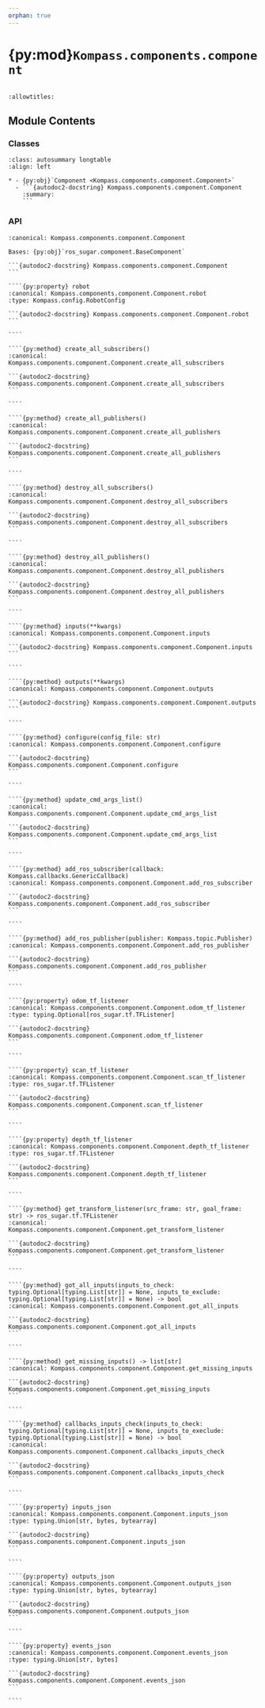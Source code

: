 ```yaml
---
orphan: true
---
```


# {py:mod}`Kompass.components.component`

```{py:module} Kompass.components.component
```

```{autodoc2-docstring} Kompass.components.component
:allowtitles:
```

## Module Contents

### Classes

````{list-table}
:class: autosummary longtable
:align: left

* - {py:obj}`Component <Kompass.components.component.Component>`
  - ```{autodoc2-docstring} Kompass.components.component.Component
    :summary:
    ```
````

### API

`````{py:class} Component(node_name: str, config: typing.Optional[Kompass.config.ComponentConfig] = None, config_file: typing.Optional[str] = None, inputs: typing.Optional[Kompass.config.BaseAttrs] = None, outputs: typing.Optional[Kompass.config.BaseAttrs] = None, fallbacks: typing.Optional[ros_sugar.fallbacks.ComponentFallbacks] = None, allowed_inputs: typing.Optional[type[Kompass.topic.RestrictedTopicsConfig]] = None, allowed_outputs: typing.Optional[type[Kompass.topic.RestrictedTopicsConfig]] = None, callback_group=None, **kwargs)
:canonical: Kompass.components.component.Component

Bases: {py:obj}`ros_sugar.component.BaseComponent`

```{autodoc2-docstring} Kompass.components.component.Component
```

````{py:property} robot
:canonical: Kompass.components.component.Component.robot
:type: Kompass.config.RobotConfig

```{autodoc2-docstring} Kompass.components.component.Component.robot
```

````

````{py:method} create_all_subscribers()
:canonical: Kompass.components.component.Component.create_all_subscribers

```{autodoc2-docstring} Kompass.components.component.Component.create_all_subscribers
```

````

````{py:method} create_all_publishers()
:canonical: Kompass.components.component.Component.create_all_publishers

```{autodoc2-docstring} Kompass.components.component.Component.create_all_publishers
```

````

````{py:method} destroy_all_subscribers()
:canonical: Kompass.components.component.Component.destroy_all_subscribers

```{autodoc2-docstring} Kompass.components.component.Component.destroy_all_subscribers
```

````

````{py:method} destroy_all_publishers()
:canonical: Kompass.components.component.Component.destroy_all_publishers

```{autodoc2-docstring} Kompass.components.component.Component.destroy_all_publishers
```

````

````{py:method} inputs(**kwargs)
:canonical: Kompass.components.component.Component.inputs

```{autodoc2-docstring} Kompass.components.component.Component.inputs
```

````

````{py:method} outputs(**kwargs)
:canonical: Kompass.components.component.Component.outputs

```{autodoc2-docstring} Kompass.components.component.Component.outputs
```

````

````{py:method} configure(config_file: str)
:canonical: Kompass.components.component.Component.configure

```{autodoc2-docstring} Kompass.components.component.Component.configure
```

````

````{py:method} update_cmd_args_list()
:canonical: Kompass.components.component.Component.update_cmd_args_list

```{autodoc2-docstring} Kompass.components.component.Component.update_cmd_args_list
```

````

````{py:method} add_ros_subscriber(callback: Kompass.callbacks.GenericCallback)
:canonical: Kompass.components.component.Component.add_ros_subscriber

```{autodoc2-docstring} Kompass.components.component.Component.add_ros_subscriber
```

````

````{py:method} add_ros_publisher(publisher: Kompass.topic.Publisher)
:canonical: Kompass.components.component.Component.add_ros_publisher

```{autodoc2-docstring} Kompass.components.component.Component.add_ros_publisher
```

````

````{py:property} odom_tf_listener
:canonical: Kompass.components.component.Component.odom_tf_listener
:type: typing.Optional[ros_sugar.tf.TFListener]

```{autodoc2-docstring} Kompass.components.component.Component.odom_tf_listener
```

````

````{py:property} scan_tf_listener
:canonical: Kompass.components.component.Component.scan_tf_listener
:type: ros_sugar.tf.TFListener

```{autodoc2-docstring} Kompass.components.component.Component.scan_tf_listener
```

````

````{py:property} depth_tf_listener
:canonical: Kompass.components.component.Component.depth_tf_listener
:type: ros_sugar.tf.TFListener

```{autodoc2-docstring} Kompass.components.component.Component.depth_tf_listener
```

````

````{py:method} get_transform_listener(src_frame: str, goal_frame: str) -> ros_sugar.tf.TFListener
:canonical: Kompass.components.component.Component.get_transform_listener

```{autodoc2-docstring} Kompass.components.component.Component.get_transform_listener
```

````

````{py:method} got_all_inputs(inputs_to_check: typing.Optional[typing.List[str]] = None, inputs_to_exclude: typing.Optional[typing.List[str]] = None) -> bool
:canonical: Kompass.components.component.Component.got_all_inputs

```{autodoc2-docstring} Kompass.components.component.Component.got_all_inputs
```

````

````{py:method} get_missing_inputs() -> list[str]
:canonical: Kompass.components.component.Component.get_missing_inputs

```{autodoc2-docstring} Kompass.components.component.Component.get_missing_inputs
```

````

````{py:method} callbacks_inputs_check(inputs_to_check: typing.Optional[typing.List[str]] = None, inputs_to_execlude: typing.Optional[typing.List[str]] = None) -> bool
:canonical: Kompass.components.component.Component.callbacks_inputs_check

```{autodoc2-docstring} Kompass.components.component.Component.callbacks_inputs_check
```

````

````{py:property} inputs_json
:canonical: Kompass.components.component.Component.inputs_json
:type: typing.Union[str, bytes, bytearray]

```{autodoc2-docstring} Kompass.components.component.Component.inputs_json
```

````

````{py:property} outputs_json
:canonical: Kompass.components.component.Component.outputs_json
:type: typing.Union[str, bytes, bytearray]

```{autodoc2-docstring} Kompass.components.component.Component.outputs_json
```

````

````{py:property} events_json
:canonical: Kompass.components.component.Component.events_json
:type: typing.Union[str, bytes]

```{autodoc2-docstring} Kompass.components.component.Component.events_json
```

````

`````
